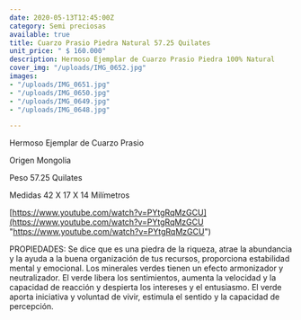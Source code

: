 ```yaml
---
date: 2020-05-13T12:45:00Z
category: Semi preciosas
available: true
title: Cuarzo Prasio Piedra Natural 57.25 Quilates
unit_price: " $ 160.000"
description: Hermoso Ejemplar de Cuarzo Prasio Piedra 100% Natural
cover_img: "/uploads/IMG_0652.jpg"
images:
- "/uploads/IMG_0651.jpg"
- "/uploads/IMG_0650.jpg"
- "/uploads/IMG_0649.jpg"
- "/uploads/IMG_0648.jpg"

---
```

Hermoso Ejemplar de Cuarzo Prasio 

Origen Mongolia 

Peso 57.25 Quilates 

Medidas 42 X 17 X 14 Milímetros

[https://www.youtube.com/watch?v=PYtgRqMzGCU](https://www.youtube.com/watch?v=PYtgRqMzGCU "https://www.youtube.com/watch?v=PYtgRqMzGCU")

PROPIEDADES: Se dice que es una piedra de la riqueza, atrae la abundancia y la ayuda a la buena organización de tus recursos, proporciona estabilidad mental y emocional. Los minerales verdes tienen un efecto armonizador y neutralizador. El verde libera los sentimientos, aumenta la velocidad y la capacidad de reacción y despierta los intereses y el entusiasmo. El verde aporta iniciativa y voluntad de vivir, estimula el sentido y la capacidad de percepción.